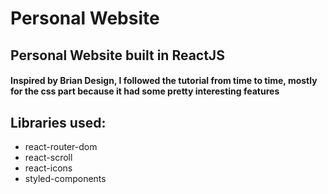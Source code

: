 # Personal Website

## Personal Website built in ReactJS

#### Inspired by Brian Design, I followed the tutorial from time to time, mostly for the css part because it had some pretty interesting features

## Libraries used:
* react-router-dom
* react-scroll
* react-icons
* styled-components